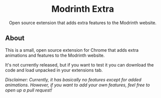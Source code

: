 <div align="center">
  <h1>Modrinth Extra</h1>
  <p align="center">
    Open source extension that adds extra features to the Modrinth website.
  </p>
</div>

## About

This is a small, open source extension for Chrome that adds extra animations and features to the Modrinth website.

It's not currently released, but if you want to test it you can download the code and load unpacked in your extensions tab.

*Disclaimer: Currently, it has basically no features except for added animations. However, if you want to add your own features, feel free to open up a pull request!*
